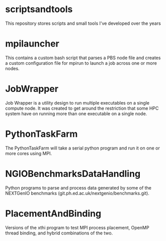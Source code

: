 # scriptsandtools
This repository stores scripts and small tools I've developed over the years

# mpilauncher
This contains a custom bash script that parses a PBS node file and creates a custom configuration file for mpirun to launch a job across one or more nodes.

# JobWrapper
Job Wrapper is a utility design to run multiple executables on a single compute node.
It was created to get around the restriction that some HPC system have on running more than one executable on a single node.

# PythonTaskFarm
The PythonTaskFarm will take a serial python program and run it on one or more cores using MPI.

# NGIOBenchmarksDataHandling
Python programs to parse and process data generated by some of the NEXTGenIO benchmarks (git.ph.ed.ac.uk/nextgenio/benchmarks.git).

# PlacementAndBinding
Versions of the xthi program to test MPI process placement, OpenMP thread binding, and hybrid combinations of the two.
